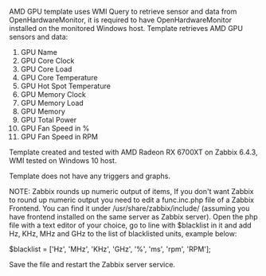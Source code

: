 AMD GPU template uses WMI Query to retrieve sensor and data from OpenHardwareMonitor, it is required to have OpenHardwareMonitor installed on the monitored Windows host.
Template retrieves AMD GPU sensors and data:
1. GPU Name
2. GPU Core Clock
3. GPU Core Load
4. GPU Core Temperature
5. GPU Hot Spot Temperature
6. GPU Memory Clock
7. GPU Memory Load
8. GPU Memory
9. GPU Total Power
10. GPU Fan Speed in %
11. GPU Fan Speed in RPM

Template created and tested with AMD Radeon RX 6700XT on Zabbix 6.4.3, WMI tested on Windows 10 host.

Template does not have any triggers and graphs.

NOTE: Zabbix rounds up numeric output of items, If you don't want Zabbix to round up numeric output you need to edit a func.inc.php file of a Zabbix Frontend. You can find it under /usr/share/zabbix/include/ (assuming you have frontend installed on the same server as Zabbix server). 
Open the php file with a text editor of your choice, go to line with $blacklist in it and add Hz, KHz, MHz and GHz to the list of blacklisted units, example below:

$blacklist = ['Hz', 'MHz', 'KHz', 'GHz', '%', 'ms', 'rpm', 'RPM'];

Save the file and restart the Zabbix server service.
